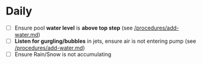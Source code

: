# Daily

- [ ] Ensure pool **water level** is **above top step** (see [/procedures/add-water.md](/procedures/add-water.md))
- [ ] **Listen for gurgling/bubbles** in jets, ensure air is not entering pump (see [/procedures/add-water.md](/procedures/add-water.md))
- [ ] Ensure Rain/Snow is not accumulating 